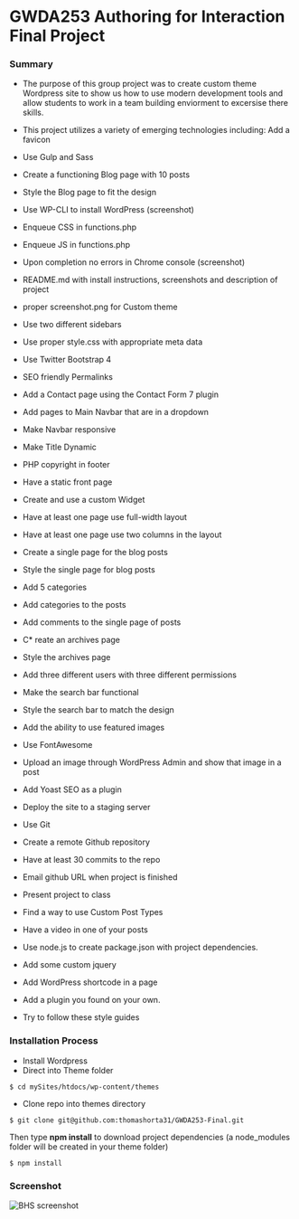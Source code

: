 # GWDA253 Authoring for Interaction Final Project

### Summary
* The purpose of this group project was to create custom theme Wordpress site to show us how to use modern development tools and allow students to work in a team building enviorment to excersise there skills. 


* This project utilizes a variety of emerging technologies including:
   Add a favicon
 * Use Gulp and Sass
 * Create a functioning Blog page with 10 posts
 * Style the Blog page to fit the design
 * Use WP-CLI to install WordPress (screenshot)
 * Enqueue CSS in functions.php
 * Enqueue JS in functions.php
 * Upon completion no errors in Chrome console (screenshot)
 * README.md with install instructions, screenshots and description of project
 * proper screenshot.png for Custom theme
 * Use two different sidebars
 * Use proper style.css with appropriate meta data
 * Use Twitter Bootstrap 4
 * SEO friendly Permalinks
 * Add a Contact page using the Contact Form 7 plugin
 * Add pages to Main Navbar that are in a dropdown
 * Make Navbar responsive
 * Make Title Dynamic
 * PHP copyright in footer
 * Have a static front page
 * Create and use a custom Widget
 * Have at least one page use full-width layout
 * Have at least one page use two columns in the layout
 * Create a single page for the blog posts
 * Style the single page for blog posts
 * Add 5 categories
 * Add categories to the posts
 * Add comments to the single page of posts
 * C* reate an archives page
 * Style the archives page
 * Add three different users with three different permissions
 * Make the search bar functional
 * Style the search bar to match the design
 * Add the ability to use featured images
 * Use FontAwesome
 * Upload an image through WordPress Admin and show that image in a post
 * Add Yoast SEO as a plugin
 * Deploy the site to a staging server
 * Use Git
 * Create a remote Github repository
 * Have at least 30 commits to the repo
 * Email github URL when project is finished
 * Present project to class
 * Find a way to use Custom Post Types
 * Have a video in one of your posts
 * Use node.js to create package.json with project dependencies.
 * Add some custom jquery
 * Add WordPress shortcode in a page
 * Add a plugin you found on your own.
 * Try to follow these style guides

### Installation Process
* Install Wordpress 
* Direct into Theme folder 
```
$ cd mySites/htdocs/wp-content/themes
```
* Clone repo into themes directory
```
$ git clone git@github.com:thomashorta31/GWDA253-Final.git
```
Then type **npm install** to download project dependencies (a node_modules
folder will be created in your theme folder)
```
$ npm install
```

### Screenshot
![BHS screenshot](https://i.imgur.com/hG611jo.png)
